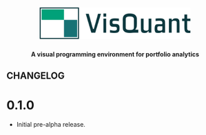 <h1 align="center">
  <br>
  <img src="./visquant_logo_color_4x.png" alt="VisQuant logo" width="350">
</h1>

<h4 align="center">A visual programming environment for portfolio analytics</h4>

## CHANGELOG

# 0.1.0

- Initial pre-alpha release.
